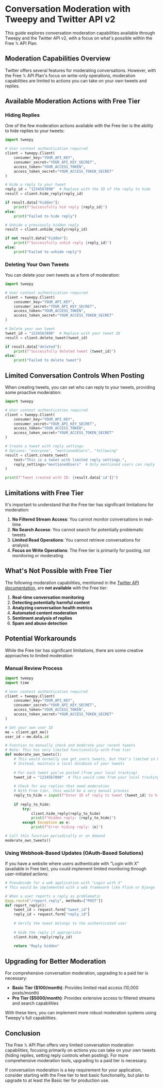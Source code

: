# Conversation Moderation with Tweepy and Twitter API v2

This guide explores conversation moderation capabilities available through Tweepy and the Twitter API v2, with a focus on what's possible within the Free 𝕏 API Plan.

## Moderation Capabilities Overview

Twitter offers several features for moderating conversations. However, with the Free 𝕏 API Plan's focus on write-only operations, moderation capabilities are limited to actions you can take on your own tweets and replies.

## Available Moderation Actions with Free Tier

### Hiding Replies

One of the few moderation actions available with the Free tier is the ability to hide replies to your tweets:

```python
import tweepy

# User context authentication required
client = tweepy.Client(
    consumer_key="YOUR_API_KEY",
    consumer_secret="YOUR_API_KEY_SECRET",
    access_token="YOUR_ACCESS_TOKEN",
    access_token_secret="YOUR_ACCESS_TOKEN_SECRET"
)

# Hide a reply to your tweet
reply_id = "1234567890"  # Replace with the ID of the reply to hide
result = client.hide_reply(reply_id)

if result.data["hidden"]:
    print(f"Successfully hid reply {reply_id}")
else:
    print("Failed to hide reply")

# Unhide a previously hidden reply
result = client.unhide_reply(reply_id)

if not result.data["hidden"]:
    print(f"Successfully unhid reply {reply_id}")
else:
    print("Failed to unhide reply")
```

### Deleting Your Own Tweets

You can delete your own tweets as a form of moderation:

```python
import tweepy

# User context authentication required
client = tweepy.Client(
    consumer_key="YOUR_API_KEY",
    consumer_secret="YOUR_API_KEY_SECRET",
    access_token="YOUR_ACCESS_TOKEN",
    access_token_secret="YOUR_ACCESS_TOKEN_SECRET"
)

# Delete your own tweet
tweet_id = "1234567890"  # Replace with your tweet ID
result = client.delete_tweet(tweet_id)

if result.data["deleted"]:
    print(f"Successfully deleted tweet {tweet_id}")
else:
    print("Failed to delete tweet")
```

## Limited Conversation Controls When Posting

When creating tweets, you can set who can reply to your tweets, providing some proactive moderation:

```python
import tweepy

# User context authentication required
client = tweepy.Client(
    consumer_key="YOUR_API_KEY",
    consumer_secret="YOUR_API_KEY_SECRET",
    access_token="YOUR_ACCESS_TOKEN",
    access_token_secret="YOUR_ACCESS_TOKEN_SECRET"
)

# Create a tweet with reply settings
# Options: "everyone", "mentionedUsers", "following"
result = client.create_tweet(
    text="This is a tweet with limited reply settings.",
    reply_settings="mentionedUsers"  # Only mentioned users can reply
)

print(f"Tweet created with ID: {result.data['id']}")
```

## Limitations with Free Tier

It's important to understand that the Free tier has significant limitations for moderation:

1. **No Filtered Stream Access**: You cannot monitor conversations in real-time
2. **No Search Access**: You cannot search for potentially problematic tweets
3. **Limited Read Operations**: You cannot retrieve conversations for analysis
4. **Focus on Write Operations**: The Free tier is primarily for posting, not monitoring or moderating

## What's Not Possible with Free Tier

The following moderation capabilities, mentioned in the [Twitter API documentation](https://docs.x.com/x-api/what-to-build#moderate-conversations-for-health-and-safety), are **not available** with the Free tier:

1. **Real-time conversation monitoring**
2. **Detecting potentially harmful content**
3. **Analyzing conversation health metrics**
4. **Automated content moderation**
5. **Sentiment analysis of replies**
6. **Spam and abuse detection**

## Potential Workarounds

While the Free tier has significant limitations, there are some creative approaches to limited moderation:

### Manual Review Process

```python
import tweepy
import time

# User context authentication required
client = tweepy.Client(
    consumer_key="YOUR_API_KEY",
    consumer_secret="YOUR_API_KEY_SECRET",
    access_token="YOUR_ACCESS_TOKEN",
    access_token_secret="YOUR_ACCESS_TOKEN_SECRET"
)

# Get your own user ID
me = client.get_me()
user_id = me.data.id

# Function to manually check and moderate your recent tweets
# Note: This has very limited functionality with Free tier
def moderate_own_tweets():
    # This would normally use get_users_tweets, but that's limited in Free tier
    # Instead, maintain a local database of your tweets
    
    # For each tweet you've posted (from your local tracking)
    tweet_id = "1234567890"  # This would come from your local tracking
    
    # Check for any replies that need moderation
    # With Free tier, this would be a very manual process
    reply_to_hide = input(f"Enter ID of reply to tweet {tweet_id} to hide (or press enter to skip): ")
    
    if reply_to_hide:
        try:
            client.hide_reply(reply_to_hide)
            print(f"Hidden reply: {reply_to_hide}")
        except Exception as e:
            print(f"Error hiding reply: {e}")

# Call this function periodically or on demand
moderate_own_tweets()
```

### Using Webhook-Based Updates (OAuth-Based Solutions)

If you have a website where users authenticate with "Login with X" (available in Free tier), you could implement limited monitoring through user-initiated actions:

```python
# Pseudocode for a web application with "Login with X"
# This would be implemented with a web framework like Flask or Django

# When a user reports a reply as problematic
@app.route("/report_reply", methods=["POST"])
def report_reply():
    tweet_id = request.form["tweet_id"]
    reply_id = request.form["reply_id"]
    
    # Verify the tweet belongs to the authenticated user
    
    # Hide the reply if appropriate
    client.hide_reply(reply_id)
    
    return "Reply hidden"
```

## Upgrading for Better Moderation

For comprehensive conversation moderation, upgrading to a paid tier is necessary:

- **Basic Tier ($100/month)**: Provides limited read access (10,000 posts/month)
- **Pro Tier ($5000/month)**: Provides extensive access to filtered streams and search capabilities

With these tiers, you can implement more robust moderation systems using Tweepy's full capabilities.

## Conclusion

The Free 𝕏 API Plan offers very limited conversation moderation capabilities, focusing primarily on actions you can take on your own tweets (hiding replies, setting reply controls when posting). For more comprehensive moderation tools, upgrading to a paid tier is necessary.

If conversation moderation is a key requirement for your application, consider starting with the Free tier to test basic functionality, but plan to upgrade to at least the Basic tier for production use.